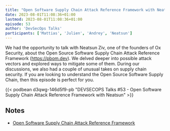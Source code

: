 ```yaml
---
title: "Open Software Supply Chain Attack Reference Framework with Neatsun"
date: 2023-08-01T11:08:36+01:00
lastmod: 2023-08-01T11:08:36+01:00
episode: 53
author: 'DevSecOps Talks'
participants: ['Mattias', 'Julien', 'Andrey', 'Neatsun']
---
```


We had the opportunity to talk with Neatsun Ziv, one of the founders of Ox Security, about the Open Source Software Supply Chain Attack Reference Framework (https://pbom.dev). We delved deeper into possible attack vectors and explored ways to mitigate some of them. During our discussions, we also had a couple of unusual takes on supply chain security. If you are looking to understand the Open Source Software Supply Chain, then this episode is perfect for you.

<!--more-->

<!-- Player -->

{{< podbean d3qwg-146d5f9-pb "DEVSECOPS Talks #53 - Open Software Supply Chain Attack Reference Framework with Neatsun" >}}

## Notes

- [Open Software Supply Chain Attack Reference Framework](https://www.ox.security/open-software-supply-chain-attack-reference-framework/)
